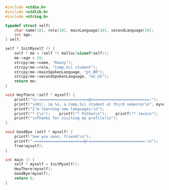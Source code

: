 <!--- 
<p align="center">
  <img src="./github-header-image.png" alt="Header">
</p>
--->


```c
#include <stdio.h>
#include <stdlib.h>
#include <string.h>

typedef struct self{
    char name[10], role[20], mainLanguage[10], secondLanguage[10];
    int age;
} self;

self * InitMyself () {
    self * me = (self *) malloc(sizeof(self));
    me->age = 19;
    strcpy(me->name, "Raony");
    strcpy(me->role, "Comp.Sci student");
    strcpy(me->mainSpokenLanguage, "pt_BR");
    strcpy(me->secondSpokenLanguage, "en_US");
    return me;
}

void HeyThere (self * myself) {
    printf("\n-======================@==========================-");
    printf("\nHi!, im %s, a Comp.Sci student at third semester\n", myself->name);
    printf("I'm learning new languages:\n");
    printf("* C\n");    printf("* Python\n");    printf("* Java\n");
    printf("\nThanks for visiting my profile!\n");
}

void GoodBye (self * myself) {
    printf("See you soon, friend!\n");
    printf("-======================@==========================-\n");
    free(myself);
}

int main () {
    self * myself = InitMyself();
    HeyThere(myself);
    GoodBye(myself);
    return 0;
}
```

<!---
I'm a 19yo Computer Science student at Universidade Federal do Espírito Santo, in Brazil. Also, i'm at the third semester and learning C, Pyhton and Java!
--->



